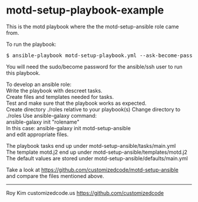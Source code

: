 # motd-setup-playbook-example
This is the motd playbook where the the motd-setup-ansible role came from.  

To run the playbook:  
<pre>
$ ansible-playbook motd-setup-playbook.yml --ask-become-pass  
</pre>

You will need the sudo/become password for the ansible/ssh user to run this playbook.  

To develop an ansible role:  
Write the playbook with descreet tasks.  
Create files and templates needed for tasks.  
Test and make sure that the playbook works as expected.  
Create directory ./roles relative to your playbook(s)
Change directory to ./roles
Use ansible-galaxy command:  
ansible-galaxy init "rolename"  
In this case:  ansible-galaxy init motd-setup-ansible  
and edit appropriate files.  

The playbook tasks end up under motd-setup-ansible/tasks/main.yml  
The template motd.j2 end up under motd-setup-ansible/templates/motd.j2  
The default values are stored under motd-setup-ansible/defaults/main.yml  

Take a look at https://github.com/customizedcode/motd-setup-ansible  
and compare the files mentioned above.

-----
Roy Kim
customizedcode.us
https://github.com/customizedcode
